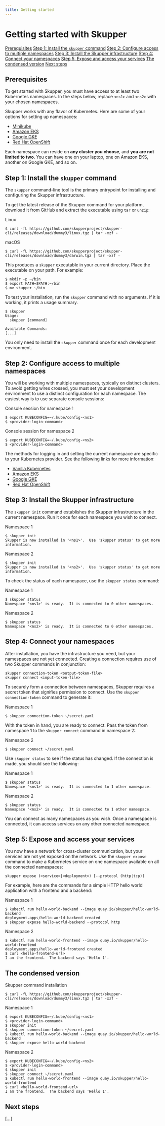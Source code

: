 ```yaml
---
title: Getting started
---
```


# Getting started with Skupper

<nav class="toc">
  <a href="#prerequisites">Prerequisites</a>
  <a href="#step-1-install-the-skupper-command">Step 1: Install the <code>skupper</code> command</a>
  <a href="#step-2-configure-access-to-multiple-namespaces">Step 2: Configure access to multiple namespaces</a>
  <a href="#step-3-install-the-skupper-infrastructure">Step 3: Install the Skupper infrastructure</a>
  <a href="#step-4-connect-your-namespaces">Step 4: Connect your namespaces</a>
  <a href="#step-5-expose-and-access-your-services">Step 5: Expose and access your services</a>
  <a href="#the-condensed-version">The condensed version</a>
  <a href="#next-steps">Next steps</a>
</nav>

## Prerequisites

To get started with Skupper, you must have access to at least two
Kubernetes namespaces.  In the steps below, replace `<ns1>` and
`<ns2>` with your chosen namespaces.

Skupper works with any flavor of Kubernetes.  Here are some of your
options for setting up namespaces:

 - [Minikube](https://kubernetes.io/docs/tasks/tools/install-minikube/)
 - [Amazon EKS](https://aws.amazon.com/eks/getting-started/)
 - [Google GKE](https://cloud.google.com/kubernetes-engine/docs/quickstart)
 - [Red Hat OpenShift](https://www.openshift.com/learn/get-started/)

Each namespace can reside on **any cluster you choose**, and **you are
not limited to two**.  You can have one on your laptop, one on Amazon EKS,
another on Google GKE, and so on.

## Step 1: Install the `skupper` command

The `skupper` command-line tool is the primary entrypoint for
installing and configuring the Skupper infrastructure.

To get the latest release of the Skupper command for your platform,
download it from GitHub and extract the executable using `tar` or
`unzip`:

<div class="code-block-label">Linux</div>

    $ curl -fL https://github.com/skupperproject/skupper-cli/releases/download/dummy3/linux.tgz | tar -xzf -

<div class="code-block-label">macOS</div>

    $ curl -fL https://github.com/skupperproject/skupper-cli/releases/download/dummy3/darwin.tgz | tar -xzf -

This produces a `skupper` executable in your current directory.  Place
the executable on your path.  For example:

    $ mkdir -p ~/bin
    $ export PATH=$PATH:~/bin
    $ mv skupper ~/bin

To test your installation, run the `skupper` command with no
arguments.  If it is working, it prints a usage summary.

    $ skupper
    Usage:
      skupper [command]

    Available Commands:
    [...]

You only need to install the `skupper` command once for each
development environment.

## Step 2: Configure access to multiple namespaces

You will be working with multiple namespaces, typically on distinct
clusters.  To avoid getting wires crossed, you must set your
development environment to use a distinct configuration for each
namespace.  The easiest way is to use separate console sessions:

<div class="code-block-label">Console session for namespace 1</div>

    $ export KUBECONFIG=~/.kube/config-<ns1>
    $ <provider-login-command>

<div class="code-block-label">Console session for namespace 2</div>

    $ export KUBECONFIG=~/.kube/config-<ns2>
    $ <provider-login-command>

The methods for logging in and setting the current namespace are
specific to your Kubernetes provider.  See the following links for
more information:

 - [Vanilla Kubernetes](https://kubernetes.io/docs/tasks/access-application-cluster/configure-access-multiple-clusters/)
 - [Amazon EKS](https://docs.aws.amazon.com/eks/latest/userguide/create-kubeconfig.html)
 - [Google GKE](https://cloud.google.com/kubernetes-engine/docs/how-to/cluster-access-for-kubectl)
 - [Red Hat OpenShift](https://docs.openshift.com/container-platform/4.1/cli_reference/getting-started-cli.html#cli-logging-in_cli-developer-commands)

## Step 3: Install the Skupper infrastructure

The `skupper init` command establishes the Skupper infrastructure in
the current namespace.  Run it once for each namespace you wish to
connect.

<div class="code-block-label">Namespace 1</div>

    $ skupper init
    Skupper is now installed in '<ns1>'.  Use 'skupper status' to get more information.

<div class="code-block-label">Namespace 2</div>

    $ skupper init
    Skupper is now installed in '<ns2>'.  Use 'skupper status' to get more information.

To check the status of each namespace, use the `skupper status`
command:

<div class="code-block-label">Namespace 1</div>

    $ skupper status
    Namespace '<ns1>' is ready.  It is connected to 0 other namespaces.

<div class="code-block-label">Namespace 2</div>

    $ skupper status
    Namespace '<ns2>' is ready.  It is connected to 0 other namespaces.

## Step 4: Connect your namespaces

After installation, you have the infrastructure you need, but your
namespaces are not yet connected.  Creating a connection requires use
of two Skupper commands in conjunction:

    skupper connection-token <output-token-file>
    skupper connect <input-token-file>

To securely form a connection between namespaces, Skupper requires a
secret token that signifies permission to connect.  Use the `skupper
connection-token` command to generate it:

<div class="code-block-label">Namespace 1</div>

    $ skupper connection-token ~/secret.yaml

With the token in hand, you are ready to connect.  Pass the token from
namespace 1 to the `skupper connect` command in namespace 2:

<div class="code-block-label">Namespace 2</div>

    $ skupper connect ~/secret.yaml

Use `skupper status` to see if the status has changed.  If the
connection is made, you should see the following:

<div class="code-block-label">Namespace 1</div>

    $ skupper status
    Namespace '<ns1>' is ready.  It is connected to 1 other namespace.

<div class="code-block-label">Namespace 2</div>

    $ skupper status
    Namespace '<ns2>' is ready.  It is connected to 1 other namespace.

You can connect as many namespaces as you wish.  Once a namespace is
connected, it can access services on any other connected namespace.

## Step 5: Expose and access your services

You now have a network for cross-cluster communication, but your
services are not yet exposed on the network.  Use the `skupper expose`
command to make a Kubernetes service on one namespace available on all
the connected namespaces:

    skupper expose (<service>|<deployment>) [--protocol (http|tcp)]

For example, here are the commands for a simple HTTP hello world
application with a frontend and a backend:

<div class="code-block-label">Namespace 1</div>

    $ kubectl run hello-world-backend --image quay.io/skupper/hello-world-backend
    deployment.apps/hello-world-backend created
    $ skupper expose hello-world-backend --protocol http

<div class="code-block-label">Namespace 2</div>

    $ kubectl run hello-world-frontend --image quay.io/skupper/hello-world-frontend
    deployment.apps/hello-world-frontend created
    $ curl <hello-frontend-url>
    I am the frontend.  The backend says 'Hello 1'.

## The condensed version

<div class="code-block-label">Skupper command installation</div>

    $ curl -fL https://github.com/skupperproject/skupper-cli/releases/download/dummy3/linux.tgz | tar -xzf -

<div class="code-block-label">Namespace 1</div>

    $ export KUBECONFIG=~/.kube/config-<ns1>
    $ <provider-login-command>
    $ skupper init
    $ skupper connection-token ~/secret.yaml
    $ kubectl run hello-world-backend --image quay.io/skupper/hello-world-backend
    $ skupper expose hello-world-backend

<div class="code-block-label">Namespace 2</div>

    $ export KUBECONFIG=~/.kube/config-<ns2>
    $ <provider-login-command>
    $ skupper init
    $ skupper connect ~/secret.yaml
    $ kubectl run hello-world-frontend --image quay.io/skupper/hello-world-frontend
    $ curl <hello-world-frontend-url>
    I am the frontend.  The backend says 'Hello 1'.

## Next steps

[...]
